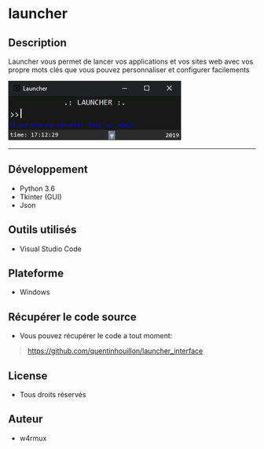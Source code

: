 # launcher

## Description
Launcher vous permet de lancer vos applications et vos
sites web avec vos propre mots clés que vous pouvez personnaliser et configurer 
facilements

![screenshot](Capture.png)

---

## Développement
- Python 3.6
- Tkinter (GUI)
- Json

## Outils utilisés
- Visual Studio Code

## Plateforme
- Windows

## Récupérer le code source
- Vous pouvez récupérer le code a tout moment:
> https://github.com/quentinhouillon/launcher_interface

## License
- Tous droits réservés

## Auteur
- w4rmux